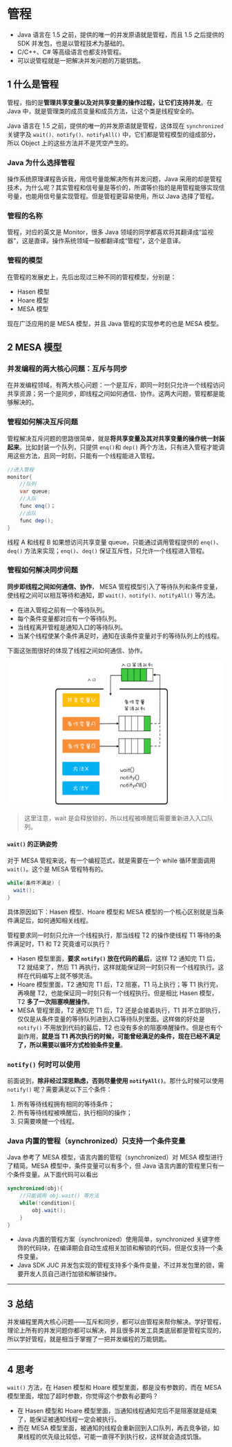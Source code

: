# 管程

- Java 语言在 1.5 之前，提供的唯一的并发原语就是管程，而且 1.5 之后提供的 SDK 并发包，也是以管程技术为基础的。
- C/C++、C# 等高级语言也都支持管程。
- 可以说管程就是一把解决并发问题的万能钥匙。

## 1 什么是管程

管程，指的是**管理共享变量以及对共享变量的操作过程，让它们支持并发**。在 Java 中，就是管理类的成员变量和成员方法，让这个类是线程安全的。

Java 语言在 1.5 之前，提供的唯一的并发原语就是管程，这体现在 `synchronized` 关键字及 `wait()、notify()、notifyAll()` 中，它们都是管程模型的组成部分，所以 Object 上的这些方法并不是凭空产生的。

### Java 为什么选择管程

操作系统原理课程告诉我，用信号量能解决所有并发问题，Java 采用的却是管程技术，为什么呢？其实管程和信号量是等价的，所谓等价指的是用管程能够实现信号量，也能用信号量实现管程。但是管程更容易使用，所以 Java 选择了管程。

### 管程的名称

管程，对应的英文是 Monitor，很多 Java 领域的同学都喜欢将其翻译成“监视器”，这是直译。操作系统领域一般都翻译成“管程”，这个是意译。

### 管程的模型

在管程的发展史上，先后出现过三种不同的管程模型，分别是：

- Hasen 模型
- Hoare 模型
- MESA 模型

现在广泛应用的是 MESA 模型，并且 Java 管程的实现参考的也是 MESA 模型。

## 2 MESA 模型

### 并发编程的两大核心问题：互斥与同步

在并发编程领域，有两大核心问题：一个是互斥，即同一时刻只允许一个线程访问共享资源；另一个是同步，即线程之间如何通信、协作。这两大问题，管程都是能够解决的。

### 管程如何解决互斥问题

管程解决互斥问题的思路很简单，就是**将共享变量及其对共享变量的操作统一封装起来**。比如封装一个队列，只提供 `enq()`和 `dep()` 两个方法，只有进入管程才能调用这些方法，且同一时刻，只能有一个线程能进入管程。

```java
//进入管程
monitor{
    //队列
    var queue;
    //入队
    func enq()；
    //出队
    func dep();
}
```

线程 A 和线程 B 如果想访问共享变量 queue，只能通过调用管程提供的 `enq()`、`deq()` 方法来实现；`enq()`、`deq()` 保证互斥性，只允许一个线程进入管程。

### 管程如何解决同步问题

**同步即线程之间如何通信、协作**， MESA 管程模型引入了等待队列和条件变量，使线程之间可以相互等待和通知，即 `wait()、notify()、notifyAll()` 等方法。

- 在进入管程之前有一个等待队列。
- 每个条件变量都对应有一个等待队列。
- 当线程离开管程是通知入口的等待队列。
- 当某个线程使某个条件满足时，通知在该条件变量对于的等待队列上的线程。

下面这张图很好的体现了线程之间如何通信、协作。

![07_monitor_sync](images/07_monitor_sync.png)

>这里注意，wait 是会释放锁的，所以线程被唤醒后需要重新进入入口队列。

#### `wait()` 的正确姿势

对于 MESA 管程来说，有一个编程范式，就是需要在一个 while 循环里面调用 `wait()`。这个是 MESA 管程特有的。

```java
while(条件不满足) {
  wait();
}
```

具体原因如下：Hasen 模型、Hoare 模型和 MESA 模型的一个核心区别就是当条件满足后，如何通知相关线程。

管程要求同一时刻只允许一个线程执行，那当线程 T2 的操作使线程 T1 等待的条件满足时，T1 和 T2 究竟谁可以执行？

- Hasen 模型里面，**要求 `notify()` 放在代码的最后**，这样 T2 通知完 T1 后，T2 就结束了，然后 T1 再执行，这样就能保证同一时刻只有一个线程执行。这样在代码编写上就不够灵活。
- Hoare 模型里面，T2 通知完 T1 后，T2 阻塞，T1 马上执行；等 T1 执行完，再唤醒 T2，也能保证同一时刻只有一个线程执行。但是相比 Hasen 模型，T2 **多了一次阻塞唤醒操作**。
- MESA 管程里面，T2 通知完 T1 后，T2 还是会接着执行，T1 并不立即执行，仅仅是从条件变量的等待队列进到入口等待队列里面。这样做的好处是 `notify()` 不用放到代码的最后，T2 也没有多余的阻塞唤醒操作。但是也有个副作用，**就是当 T1 再次执行的时候，可能曾经满足的条件，现在已经不满足了，所以需要以循环方式检验条件变量**。

### `notify()` 何时可以使用

前面说到，**除非经过深思熟虑，否则尽量使用 `notifyAll()`**。那什么时候可以使用 `notify()` 呢？需要满足以下三个条件：

1. 所有等待线程拥有相同的等待条件；
2. 所有等待线程被唤醒后，执行相同的操作；
3. 只需要唤醒一个线程。

### Java 内置的管程（synchronized）只支持一个条件变量

Java 参考了 MESA 模型，语言内置的管程（synchronized）对 MESA 模型进行了精简。MESA 模型中，条件变量可以有多个，但 Java 语言内置的管程里只有一个条件变量。从下面代码可以看出

```java
synchronized(obj){
    //只能调用 obj.wait() 等方法
    while(!condition){
        obj.wait();
    }
}
```

- Java 内置的管程方案（synchronized）使用简单，synchronized 关键字修饰的代码块，在编译期会自动生成相关加锁和解锁的代码，但是仅支持一个条件变量。
- Java SDK JUC 并发包实现的管程支持多个条件变量，不过并发包里的锁，需要开发人员自己进行加锁和解锁操作。

---
## 3 总结

并发编程里两大核心问题——互斥和同步，都可以由管程来帮你解决。学好管程，理论上所有的并发问题你都可以解决，并且很多并发工具类底层都是管程实现的，所以学好管程，就是相当于掌握了一把并发编程的万能钥匙。

---
## 4 思考

`wait()` 方法，在 Hasen 模型和 Hoare 模型里面，都是没有参数的，而在 MESA 模型里面，增加了超时参数，你觉得这个参数有必要吗？

- 在 Hasen 模型和 Hoare 模型里面，当通知线程通知完后不是阻塞就是结束了，能保证被通知线程一定会被执行。
- 而在 MESA 模型里面，被通知的线程会重新回到入口队列，再去竞争锁，如果线程的优先级比较低，可能一直得不到执行权，这样就会造成饥饿。
